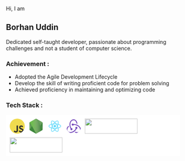 <div style="padding: 20px">
<div style="width: 100%;display: flex;justify-content: space-between">
<div >
<span>Hi, I am</span>
<h2>Borhan Uddin</h2>
<span>Dedicated self-taught developer, passionate about programming challenges and not a student of computer science.</span>
</div>
</div>

<div>
<h3>Achievement :</h3>
<ul>
<li>Adopted the Agile Development Lifecycle</li>
<li>Develop the skill of writing proficient code for problem solving</li>
<li>Achieved proficiency in maintaining and optimizing code</li>
</ul>
</div>

<div>
<h3>Tech Stack :</h3>

<div style="display: flex;column-gap: 10px;flex-wrap: wrap;background: #fff;row-gap: 10px;padding: 10px">
<img style="width: 40px;height: 40px;border-radius: 50%" src="https://raw.githubusercontent.com/github/explore/master/topics/javascript/javascript.png"/>
<img style="width: 40px;height: 40px;border-radius: 50%" src="https://raw.githubusercontent.com/github/explore/master/topics/nodejs/nodejs.png"/>
<img style="width: 40px;height: 40px;border-radius: 50%" src="https://raw.githubusercontent.com/github/explore/master/topics/react/react.png"/>
<img style="width: 40px;height: 40px;object-fit:cover;border-radius: 50%" src="https://raw.githubusercontent.com/github/explore/master/topics/redux/redux.png"/>
<img style="width: 140px;height: 40px;object-fit:contain;" src="https://camo.githubusercontent.com/fafa956c056726380f5abd0160e90fc6a5329fa60f932d09f88c94436f9ed473/68747470733a2f2f74682e62696e672e636f6d2f74682f69642f522e38353837646430363437636138326662346361303337326139336632653335383f72696b3d353234544b4f597855687a444951267069643d496d6752617726723d30"/>
<img style="width: 140px;height: 40px;object-fit:contain;" src="https://camo.githubusercontent.com/93dd2600c365620058809558e955af905a919448dfa190937b7479eb777fc47a/68747470733a2f2f7777772e746963617274652e636f6d2f73697465732f73752f75736572732f372f7465617365722f6769742d6c6f676f2e706e67"/>

</div>
</div>

</div>
